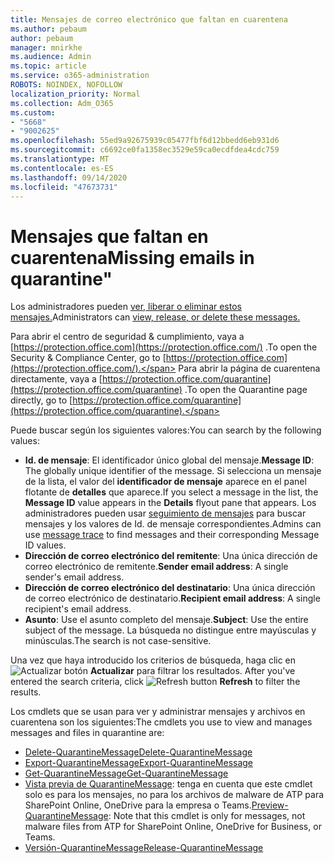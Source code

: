 ```yaml
---
title: Mensajes de correo electrónico que faltan en cuarentena
ms.author: pebaum
author: pebaum
manager: mnirkhe
ms.audience: Admin
ms.topic: article
ms.service: o365-administration
ROBOTS: NOINDEX, NOFOLLOW
localization_priority: Normal
ms.collection: Adm_O365
ms.custom:
- "5668"
- "9002625"
ms.openlocfilehash: 55ed9a92675939c05477fbf6d12bbedd6eb931d6
ms.sourcegitcommit: c6692ce0fa1358ec3529e59ca0ecdfdea4cdc759
ms.translationtype: MT
ms.contentlocale: es-ES
ms.lasthandoff: 09/14/2020
ms.locfileid: "47673731"
---
```

# <a name="missing-emails-in-quarantine"></a><span data-ttu-id="a6de2-102">Mensajes que faltan en cuarentena</span><span class="sxs-lookup"><span data-stu-id="a6de2-102">Missing emails in quarantine"</span></span>

<span data-ttu-id="a6de2-103">Los administradores pueden [ver, liberar o eliminar estos mensajes.](https://docs.microsoft.com/microsoft-365/security/office-365-security/manage-quarantined-messages-and-files?view=o365-worldwide)</span><span class="sxs-lookup"><span data-stu-id="a6de2-103">Administrators can [view, release, or delete these messages.](https://docs.microsoft.com/microsoft-365/security/office-365-security/manage-quarantined-messages-and-files?view=o365-worldwide)</span></span>

<span data-ttu-id="a6de2-104">Para abrir el centro de seguridad & cumplimiento, vaya a [https://protection.office.com](https://protection.office.com/) .</span><span class="sxs-lookup"><span data-stu-id="a6de2-104">To open the Security & Compliance Center, go to [https://protection.office.com](https://protection.office.com/).</span></span> <span data-ttu-id="a6de2-105">Para abrir la página de cuarentena directamente, vaya a [https://protection.office.com/quarantine](https://protection.office.com/quarantine) .</span><span class="sxs-lookup"><span data-stu-id="a6de2-105">To open the Quarantine page directly, go to [https://protection.office.com/quarantine](https://protection.office.com/quarantine).</span></span>  

<span data-ttu-id="a6de2-106">Puede buscar según los siguientes valores:</span><span class="sxs-lookup"><span data-stu-id="a6de2-106">You can search by the following values:</span></span>  

- <span data-ttu-id="a6de2-107">**Id. de mensaje**: El identificador único global del mensaje.</span><span class="sxs-lookup"><span data-stu-id="a6de2-107">**Message ID**: The globally unique identifier of the message.</span></span> <span data-ttu-id="a6de2-108">Si selecciona un mensaje de la lista, el valor del  **identificador de mensaje**  aparece en el panel flotante de  **detalles**  que aparece.</span><span class="sxs-lookup"><span data-stu-id="a6de2-108">If you select a message in the list, the  **Message ID**  value appears in the  **Details**  flyout pane that appears.</span></span> <span data-ttu-id="a6de2-109">Los administradores pueden usar [seguimiento de mensajes](https://docs.microsoft.com/microsoft-365/security/office-365-security/message-trace-scc?view=o365-worldwide) para buscar mensajes y los valores de Id. de mensaje correspondientes.</span><span class="sxs-lookup"><span data-stu-id="a6de2-109">Admins can use [message trace](https://docs.microsoft.com/microsoft-365/security/office-365-security/message-trace-scc?view=o365-worldwide) to find messages and their corresponding Message ID values.</span></span>
- <span data-ttu-id="a6de2-110">**Dirección de correo electrónico del remitente**: Una única dirección de correo electrónico de remitente.</span><span class="sxs-lookup"><span data-stu-id="a6de2-110">**Sender email address**: A single sender's email address.</span></span>
- <span data-ttu-id="a6de2-111">**Dirección de correo electrónico del destinatario**: Una única dirección de correo electrónico de destinatario.</span><span class="sxs-lookup"><span data-stu-id="a6de2-111">**Recipient email address**: A single recipient's email address.</span></span>
- <span data-ttu-id="a6de2-112">**Asunto**: Use el asunto completo del mensaje.</span><span class="sxs-lookup"><span data-stu-id="a6de2-112">**Subject**: Use the entire subject of the message.</span></span> <span data-ttu-id="a6de2-113">La búsqueda no distingue entre mayúsculas y minúsculas.</span><span class="sxs-lookup"><span data-stu-id="a6de2-113">The search is not case-sensitive.</span></span>

<span data-ttu-id="a6de2-114">Una vez que haya introducido los criterios de búsqueda, haga clic en ![ Actualizar botón ](https://docs.microsoft.com/microsoft-365/media/scc-quarantine-refresh.png?view=o365-worldwide) **Actualizar** para filtrar los resultados.  </span><span class="sxs-lookup"><span data-stu-id="a6de2-114">After you've entered the search criteria, click  ![Refresh button](https://docs.microsoft.com/microsoft-365/media/scc-quarantine-refresh.png?view=o365-worldwide)  **Refresh**  to filter the results.</span></span>

<span data-ttu-id="a6de2-115">Los cmdlets que se usan para ver y administrar mensajes y archivos en cuarentena son los siguientes:</span><span class="sxs-lookup"><span data-stu-id="a6de2-115">The cmdlets you use to view and manages messages and files in quarantine are:</span></span>
- [<span data-ttu-id="a6de2-116">Delete-QuarantineMessage</span><span class="sxs-lookup"><span data-stu-id="a6de2-116">Delete-QuarantineMessage</span></span>](https://docs.microsoft.com/powershell/module/exchange/delete-quarantinemessage)
- [<span data-ttu-id="a6de2-117">Export-QuarantineMessage</span><span class="sxs-lookup"><span data-stu-id="a6de2-117">Export-QuarantineMessage</span></span>](https://docs.microsoft.com/powershell/module/exchange/export-quarantinemessage)
- [<span data-ttu-id="a6de2-118">Get-QuarantineMessage</span><span class="sxs-lookup"><span data-stu-id="a6de2-118">Get-QuarantineMessage</span></span>](https://docs.microsoft.com/powershell/module/exchange/get-quarantinemessage)
- <span data-ttu-id="a6de2-119">[Vista previa de QuarantineMessage](https://docs.microsoft.com/powershell/module/exchange/preview-quarantinemessage): tenga en cuenta que este cmdlet solo es para los mensajes, no para los archivos de malware de ATP para SharePoint Online, OneDrive para la empresa o Teams.</span><span class="sxs-lookup"><span data-stu-id="a6de2-119">[Preview-QuarantineMessage](https://docs.microsoft.com/powershell/module/exchange/preview-quarantinemessage): Note that this cmdlet is only for messages, not malware files from ATP for SharePoint Online, OneDrive for Business, or Teams.</span></span>
- [<span data-ttu-id="a6de2-120">Versión-QuarantineMessage</span><span class="sxs-lookup"><span data-stu-id="a6de2-120">Release-QuarantineMessage</span></span>](https://docs.microsoft.com/powershell/module/exchange/release-quarantinemessage)